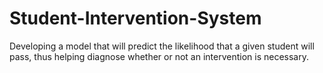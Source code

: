 # Student-Intervention-System
Developing a model that will predict the likelihood that a given student will pass, thus helping diagnose whether or not an intervention is necessary. 
